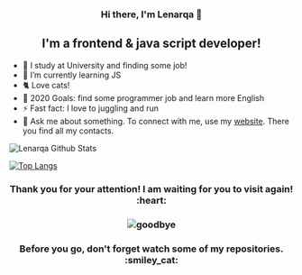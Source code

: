 <h3 align="center"> Hi there, I'm Lenarqa 👋 </h3>

<h2 align="center"> I'm a frontend & java script developer! </h2>

- 🔭 I study at University and finding some job!
- 🌱 I’m currently learning JS
- 🐈 Love cats!
- 🥅 2020 Goals: find some programmer job and learn more English
- ⚡ Fast fact: I love to juggling and run
- 💬 Ask me about something. To connect with me, use my [website](https://valievlr.ru/). There you find all my contacts.

<img align="left" alt="Lenarqa Github Stats" src="https://github-readme-stats.vercel.app/api?username=Lenarqa&show_icons=true&hide_border=true&hide=issues,contribs,prs&theme=buefy" />

<br>

[![Top Langs](https://github-readme-stats.vercel.app/api/top-langs/?username=Lenarqa&layout=compact&hide_border=true&theme=buefy)](https://github.com/Lenarqa/github-readme-stats)

<h3 align="center"> Thank you for your attention! I am waiting for you to visit again!  :heart: </h3>

<h3 align="center">

![goodbye](https://user-images.githubusercontent.com/37902865/89061130-61550500-d38e-11ea-9da3-b22764398b01.gif)

</h3>

<h3 align="center"> Before you go, don't forget watch some of my repositories.  :smiley_cat: </h3>
